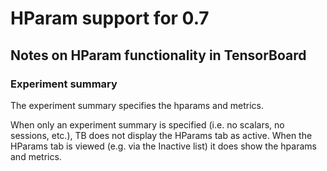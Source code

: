 # HParam support for 0.7

## Notes on HParam functionality in TensorBoard

### Experiment summary

The experiment summary specifies the hparams and metrics.

When only an experiment summary is specified (i.e. no scalars, no
sessions, etc.), TB does not display the HParams tab as active. When
the HParams tab is viewed (e.g. via the Inactive list) it does show
the hparams and metrics.
